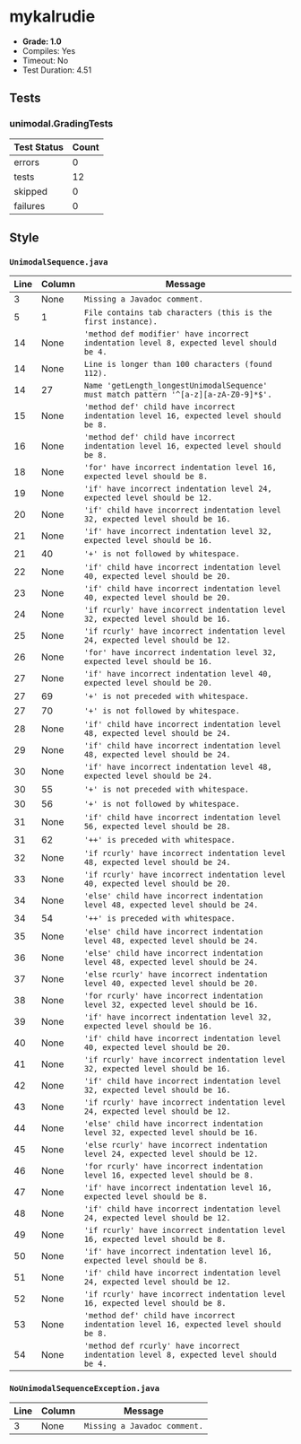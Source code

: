 # mykalrudie

+ **Grade: 1.0**
+ Compiles: Yes
+ Timeout:  No
+ Test Duration: 4.51

## Tests
### unimodal.GradingTests
| Test Status | Count |
| ----------- | ----- |
|errors|0|
|tests|12|
|skipped|0|
|failures|0|

## Style
### `UnimodalSequence.java`
| Line | Column | Message |
| ---- | ------ | ------- |
| 3 | None | `Missing a Javadoc comment.` |
| 5 | 1 | `File contains tab characters (this is the first instance).` |
| 14 | None | `'method def modifier' have incorrect indentation level 8, expected level should be 4.` |
| 14 | None | `Line is longer than 100 characters (found 112).` |
| 14 | 27 | `Name 'getLength_longestUnimodalSequence' must match pattern '^[a-z][a-zA-Z0-9]*$'.` |
| 15 | None | `'method def' child have incorrect indentation level 16, expected level should be 8.` |
| 16 | None | `'method def' child have incorrect indentation level 16, expected level should be 8.` |
| 18 | None | `'for' have incorrect indentation level 16, expected level should be 8.` |
| 19 | None | `'if' have incorrect indentation level 24, expected level should be 12.` |
| 20 | None | `'if' child have incorrect indentation level 32, expected level should be 16.` |
| 21 | None | `'if' have incorrect indentation level 32, expected level should be 16.` |
| 21 | 40 | `'+' is not followed by whitespace.` |
| 22 | None | `'if' child have incorrect indentation level 40, expected level should be 20.` |
| 23 | None | `'if' child have incorrect indentation level 40, expected level should be 20.` |
| 24 | None | `'if rcurly' have incorrect indentation level 32, expected level should be 16.` |
| 25 | None | `'if rcurly' have incorrect indentation level 24, expected level should be 12.` |
| 26 | None | `'for' have incorrect indentation level 32, expected level should be 16.` |
| 27 | None | `'if' have incorrect indentation level 40, expected level should be 20.` |
| 27 | 69 | `'+' is not preceded with whitespace.` |
| 27 | 70 | `'+' is not followed by whitespace.` |
| 28 | None | `'if' child have incorrect indentation level 48, expected level should be 24.` |
| 29 | None | `'if' child have incorrect indentation level 48, expected level should be 24.` |
| 30 | None | `'if' have incorrect indentation level 48, expected level should be 24.` |
| 30 | 55 | `'+' is not preceded with whitespace.` |
| 30 | 56 | `'+' is not followed by whitespace.` |
| 31 | None | `'if' child have incorrect indentation level 56, expected level should be 28.` |
| 31 | 62 | `'++' is preceded with whitespace.` |
| 32 | None | `'if rcurly' have incorrect indentation level 48, expected level should be 24.` |
| 33 | None | `'if rcurly' have incorrect indentation level 40, expected level should be 20.` |
| 34 | None | `'else' child have incorrect indentation level 48, expected level should be 24.` |
| 34 | 54 | `'++' is preceded with whitespace.` |
| 35 | None | `'else' child have incorrect indentation level 48, expected level should be 24.` |
| 36 | None | `'else' child have incorrect indentation level 48, expected level should be 24.` |
| 37 | None | `'else rcurly' have incorrect indentation level 40, expected level should be 20.` |
| 38 | None | `'for rcurly' have incorrect indentation level 32, expected level should be 16.` |
| 39 | None | `'if' have incorrect indentation level 32, expected level should be 16.` |
| 40 | None | `'if' child have incorrect indentation level 40, expected level should be 20.` |
| 41 | None | `'if rcurly' have incorrect indentation level 32, expected level should be 16.` |
| 42 | None | `'if' child have incorrect indentation level 32, expected level should be 16.` |
| 43 | None | `'if rcurly' have incorrect indentation level 24, expected level should be 12.` |
| 44 | None | `'else' child have incorrect indentation level 32, expected level should be 16.` |
| 45 | None | `'else rcurly' have incorrect indentation level 24, expected level should be 12.` |
| 46 | None | `'for rcurly' have incorrect indentation level 16, expected level should be 8.` |
| 47 | None | `'if' have incorrect indentation level 16, expected level should be 8.` |
| 48 | None | `'if' child have incorrect indentation level 24, expected level should be 12.` |
| 49 | None | `'if rcurly' have incorrect indentation level 16, expected level should be 8.` |
| 50 | None | `'if' have incorrect indentation level 16, expected level should be 8.` |
| 51 | None | `'if' child have incorrect indentation level 24, expected level should be 12.` |
| 52 | None | `'if rcurly' have incorrect indentation level 16, expected level should be 8.` |
| 53 | None | `'method def' child have incorrect indentation level 16, expected level should be 8.` |
| 54 | None | `'method def rcurly' have incorrect indentation level 8, expected level should be 4.` |
### `NoUnimodalSequenceException.java`
| Line | Column | Message |
| ---- | ------ | ------- |
| 3 | None | `Missing a Javadoc comment.` |

